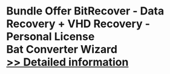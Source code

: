 # Bundle Offer BitRecover - Data Recovery + VHD Recovery - Personal License<br />Bat Converter Wizard<br />[>> Detailed information](https://secure.shareit.com/shareit/product.html?productid=300954707&affiliateid=200057808)